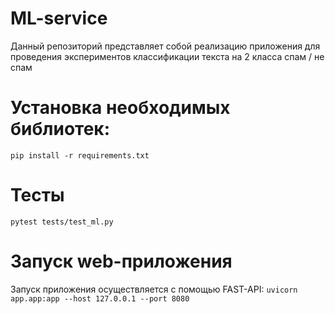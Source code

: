 # ML-service
Данный репозиторий представляет собой реализацию приложения для проведения экспериментов классификации текста на 2 класса спам / не спам
# Установка необходимых библиотек:
```pip install -r requirements.txt```
# Тесты 
```pytest tests/test_ml.py```
# Запуск web-приложения
Запуск приложения осуществляется с помощью FAST-API:
```uvicorn app.app:app --host 127.0.0.1 --port 8080```
